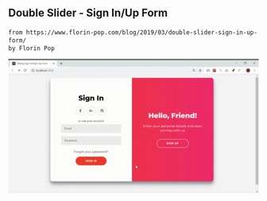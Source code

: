 ## Double Slider - Sign In/Up Form
```
from https://www.florin-pop.com/blog/2019/03/double-slider-sign-in-up-form/
by Florin Pop
```

![](/public/Sliding_SignIn_SignUp_Form.gif)
